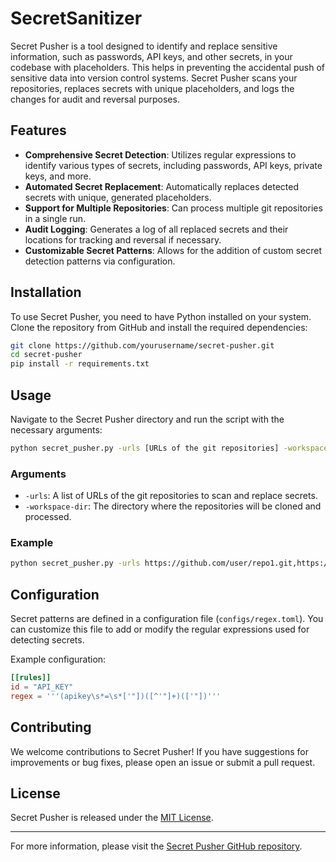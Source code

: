 # SecretSanitizer

Secret Pusher is a tool designed to identify and replace sensitive information, such as passwords, API keys, and other
secrets, in your codebase with placeholders. This helps in preventing the accidental push of sensitive data into version
control systems. Secret Pusher scans your repositories, replaces secrets with unique placeholders, and logs the changes
for audit and reversal purposes.

## Features

- **Comprehensive Secret Detection**: Utilizes regular expressions to identify various types of secrets, including
  passwords, API keys, private keys, and more.
- **Automated Secret Replacement**: Automatically replaces detected secrets with unique, generated placeholders.
- **Support for Multiple Repositories**: Can process multiple git repositories in a single run.
- **Audit Logging**: Generates a log of all replaced secrets and their locations for tracking and reversal if necessary.
- **Customizable Secret Patterns**: Allows for the addition of custom secret detection patterns via configuration.

## Installation

To use Secret Pusher, you need to have Python installed on your system. Clone the repository from GitHub and install the
required dependencies:

```bash
git clone https://github.com/yourusername/secret-pusher.git
cd secret-pusher
pip install -r requirements.txt
```

## Usage

Navigate to the Secret Pusher directory and run the script with the necessary arguments:

```bash
python secret_pusher.py -urls [URLs of the git repositories] -workspace-dir [Path to the directory where repositories will be cloned]
```

### Arguments

- `-urls`: A list of URLs of the git repositories to scan and replace secrets.
- `-workspace-dir`: The directory where the repositories will be cloned and processed.

### Example

```bash
python secret_pusher.py -urls https://github.com/user/repo1.git,https://github.com/user/repo2.git -workspace-dir /path/to/workspace
```

## Configuration

Secret patterns are defined in a configuration file (`configs/regex.toml`). You can customize this file to add or modify
the regular expressions used for detecting secrets.

Example configuration:

```toml
[[rules]]
id = "API_KEY"
regex = '''(apikey\s*=\s*['"])([^'"]+)(['"])'''
```

## Contributing

We welcome contributions to Secret Pusher! If you have suggestions for improvements or bug fixes, please open an issue
or submit a pull request.

## License

Secret Pusher is released under the [MIT License](LICENSE).

---

For more information, please visit
the [Secret Pusher GitHub repository](https://github.com/ihrishikesh0896/secret-pusher).
